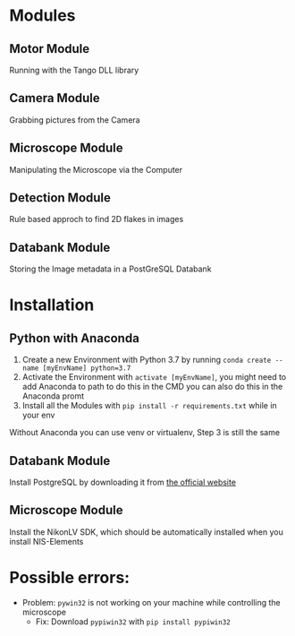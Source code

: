 # Modules
## Motor Module
Running with the Tango DLL library

## Camera Module
Grabbing pictures from the Camera

## Microscope Module
Manipulating the Microscope via the Computer

## Detection Module
Rule based approch to find 2D flakes in images

## Databank Module
Storing the Image metadata in a PostGreSQL Databank

# Installation
## Python with Anaconda
1. Create a new Environment with Python 3.7 by running `conda create --name [myEnvName] python=3.7`
2. Activate the Environment with `activate [myEnvName]`, you might need to add Anaconda to path to do this in the CMD you can also do this in the Anaconda promt
3. Install all the Modules with `pip install -r requirements.txt` while in your env

Without Anaconda you can use venv or virtualenv, Step 3 is still the same

## Databank Module
Install PostgreSQL by downloading it from [the official website](https://www.postgresql.org/)

## Microscope Module
Install the NikonLV SDK, which should be automatically installed when you install NIS-Elements

# Possible errors:
- Problem: `pywin32` is not working on your machine while controlling the microscope
  - Fix: Download `pypiwin32` with `pip install pypiwin32`